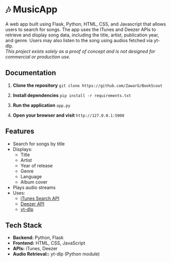 # 🎶 MusicApp
A web app built using Flask, Python, HTML, CSS, and Javascript that allows users to search for songs. The app uses the ITunes and Deezer APIs to retrieve and display song data, including the title, artist, publication year, and genre. Users may also listen to the song using audios fetched via yt-dlp.  
*This project exists solely as a proof of concept and is not designed for commercial or production use.*

## Documentation

1. **Clone the repository** `git clone https://github.com/ZawarG/BookScout`

2. **Install dependencies** `pip install -r requirements.txt`

3. **Run the application** `app.py`

4. **Open your browser and visit** `http://127.0.0.1:5000`

## Features
- Search for songs by title
- Displays:
  - Title
  - Artist
  - Year of release
  - Genre
  - Language
  - Album cover
- Plays audio streams
- Uses:
  - [iTunes Search API](https://developer.apple.com/library/archive/documentation/AudioVideo/Conceptual/iTuneSearchAPI/)
  - [Deezer API](https://developers.deezer.com/api)
  - [yt-dlp](https://github.com/yt-dlp/yt-dlp)

##  Tech Stack

- **Backend:** Python, Flask
- **Frontend:** HTML, CSS, JavaScript
- **APIs:** iTunes, Deezer
- **Audio Retrieval::** yt-dlp (Python module)
